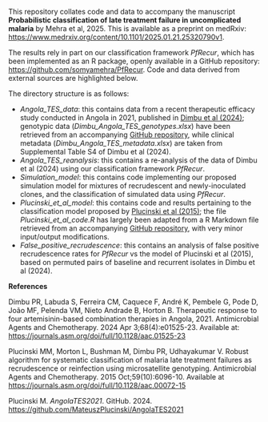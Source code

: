 This repository collates code and data to accompany the manuscript **Probabilistic classification of late treatment failure in uncomplicated malaria** by Mehra et al, 2025. This is available as a preprint on medRxiv: https://www.medrxiv.org/content/10.1101/2025.01.21.25320790v1.

The results rely in part on our classification framework *PfRecur*, which has been implemented as an R package, openly available in a GitHub repository: https://github.com/somyamehra/PfRecur. Code and data derived from external sources are highlighted below.

The directory structure is as follows:
* *Angola_TES_data*: this contains data from a recent therapeutic efficacy study conducted in Angola in 2021, published in [Dimbu et al (2024)](https://journals.asm.org/doi/full/10.1128/aac.01525-23); genotypic data (*Dimbu_Angola_TES_genotypes.xlsx*) have been retrieved from an accompanying [GitHub repository](https://github.com/MateuszPlucinski/AngolaTES2021), while clinical metadata (*Dimbu_Angola_TES_metadata.xlsx*) are taken from Supplemental Table S4 of Dimbu et al (2024).
* *Angola_TES_reanalysis*: this contains a re-analysis of the data of Dimbu et al (2024) using our classification framework *PfRecur*.
* *Simulation_model*: this contains code implementing our proposed simulation model for mixtures of recrudescent and newly-inoculated clones, and the classification of simulated data using *PfRecur*.
* *Plucinski_et_al_model*: this contains code and results pertaining to the classification model proposed by [Plucinski et al (2015)](https://journals.asm.org/doi/full/10.1128/aac.00072-15); the file *Plucinski_et_al_code.R* has largely been adapted from a R Markdown file retrieved from an accompanying  [GitHub repository](https://github.com/MateuszPlucinski/AngolaTES2021), with very minor input/output modifications.
* *False_positive_recrudescence*: this contains an analysis of false positive recrudescence rates for *PfRecur* vs the model of Plucinski et al (2015), based on permuted pairs of baseline and recurrent isolates in Dimbu et al (2024).


**References**

Dimbu PR, Labuda S, Ferreira CM, Caquece F, André K, Pembele G, Pode D, João MF, Pelenda VM, Nieto Andrade B, Horton B. Therapeutic response to four artemisinin-based combination therapies in Angola, 2021. Antimicrobial Agents and Chemotherapy. 2024 Apr 3;68(4):e01525-23. Available at: <https://journals.asm.org/doi/full/10.1128/aac.01525-23>

Plucinski MM, Morton L, Bushman M, Dimbu PR, Udhayakumar V. Robust algorithm for systematic classification of malaria late treatment failures as recrudescence or reinfection using microsatellite genotyping. Antimicrobial Agents and Chemotherapy. 2015 Oct;59(10):6096-10. Available at <https://journals.asm.org/doi/full/10.1128/aac.00072-15>

Plucinski M. *AngolaTES2021*. GitHub. 2024. <https://github.com/MateuszPlucinski/AngolaTES2021>
